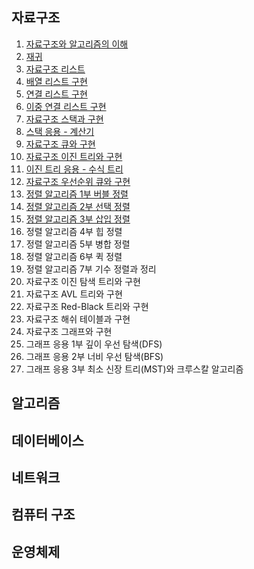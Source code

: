## 자료구조

01. [자료구조와 알고리즘의 이해](https://gurumee92.tistory.com/121)
02. [재귀](https://gurumee92.tistory.com/122)
03. [자료구조 리스트](https://gurumee92.tistory.com/123)
04. [배열 리스트 구현](https://gurumee92.tistory.com/124)
05. [연결 리스트 구현](https://gurumee92.tistory.com/125)
06. [이중 연결 리스트 구현](https://gurumee92.tistory.com/126)
07. [자료구조 스택과 구현](https://gurumee92.tistory.com/127)
08. [스택 응용 - 계산기](https://gurumee92.tistory.com/128)
09. [자료구조 큐와 구현](https://gurumee92.tistory.com/129)
10. [자료구조 이진 트리와 구현](https://gurumee92.tistory.com/130)
11. [이진 트리 응용 - 수식 트리](https://gurumee92.tistory.com/131)
12. [자료구조 우선순위 큐와 구현](https://gurumee92.tistory.com/132)
13. [정렬 알고리즘 1부 버블 정렬](https://gurumee92.tistory.com/133)
14. [정렬 알고리즘 2부 선택 정렬](https://gurumee92.tistory.com/134)
15. [정렬 알고리즘 3부 삽입 정렬](https://gurumee92.tistory.com/135)
16. 정렬 알고리즘 4부 힙 정렬
17. 정렬 알고리즘 5부 병합 정렬
18. 정렬 알고리즘 6부 퀵 정렬
19. 정렬 알고리즘 7부 기수 정렬과 정리
20. 자료구조 이진 탐색 트리와 구현
21. 자료구조 AVL 트리와 구현
22. 자료구조 Red-Black 트리와 구현
23. 자료구조 해쉬 테이블과 구현
24. 자료구조 그래프와 구현
25. 그래프 응용 1부 깊이 우선 탐색(DFS)
26. 그래프 응용 2부 너비 우선 탐색(BFS)
27. 그래프 응용 3부 최소 신장 트리(MST)와 크루스칼 알고리즘

## 알고리즘

## 데이터베이스

## 네트워크

## 컴퓨터 구조

## 운영체제
